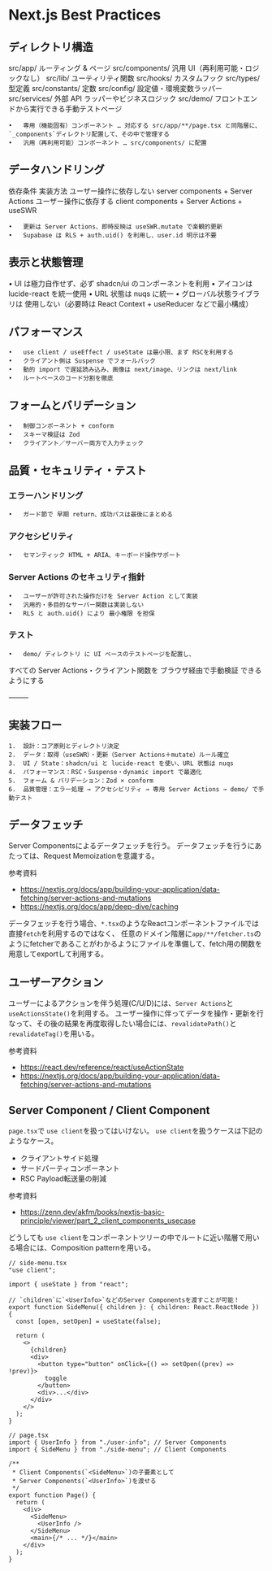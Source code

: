 # Next.js Best Practices


## ディレクトリ構造

src/app/         ルーティング & ページ
src/components/  汎用 UI（再利用可能・ロジックなし）
src/lib/         ユーティリティ関数
src/hooks/       カスタムフック
src/types/       型定義
src/constants/   定数
src/config/      設定値・環境変数ラッパー
src/services/    外部 API ラッパーやビジネスロジック
src/demo/        フロントエンドから実行できる手動テストページ

	•	専用（機能固有）コンポーネント … 対応する src/app/**/page.tsx と同階層に、`_components`ディレクトリ配置して、その中で管理する
	•	汎用（再利用可能）コンポーネント … src/components/ に配置

## データハンドリング

  依存条件	実装方法
ユーザー操作に依存しない	server components + Server Actions
ユーザー操作に依存する	client components + Server Actions + useSWR

	•	更新は Server Actions、即時反映は useSWR.mutate で楽観的更新
	•	Supabase は RLS + auth.uid() を利用し、user.id 明示は不要

## 表示と状態管理
•	UI は極力自作せず、必ず shadcn/ui のコンポーネントを利用
•	アイコンは lucide-react を統一使用
•	URL 状態は nuqs に統一
•	グローバル状態ライブラリは 使用しない（必要時は React Context + useReducer などで最小構成）

## パフォーマンス
	•	use client / useEffect / useState は最小限、まず RSCを利用する
	•	クライアント側は Suspense でフォールバック
	•	動的 import で遅延読み込み、画像は next/image、リンクは next/link
	•	ルートベースのコード分割を徹底

## フォームとバリデーション
	•	制御コンポーネント + conform
	•	スキーマ検証は Zod
	•	クライアント／サーバー両方で入力チェック

## 品質・セキュリティ・テスト

### エラーハンドリング
	•	ガード節で 早期 return、成功パスは最後にまとめる

### アクセシビリティ
	•	セマンティック HTML + ARIA、キーボード操作サポート

### Server Actions のセキュリティ指針
	•	ユーザーが許可された操作だけを Server Action として実装
	•	汎用的・多目的なサーバー関数は実装しない
	•	RLS と auth.uid() により 最小権限 を担保

### テスト
	•	demo/ ディレクトリ に UI ベースのテストページを配置し、
すべての Server Actions・クライアント関数を ブラウザ経由で手動検証 できるようにする

⸻

## 実装フロー
	1.	設計：コア原則とディレクトリ決定
	2.	データ：取得（useSWR）・更新（Server Actions＋mutate）ルール確立
	3.	UI / State：shadcn/ui と lucide-react を使い、URL 状態は nuqs
	4.	パフォーマンス：RSC・Suspense・dynamic import で最適化
	5.	フォーム & バリデーション：Zod × conform
	6.	品質管理：エラー処理 → アクセシビリティ → 専用 Server Actions → demo/ で手動テスト

## データフェッチ

Server Componentsによるデータフェッチを行う。
データフェッチを行うにあたっては、Request Memoizationを意識する。

参考資料
- https://nextjs.org/docs/app/building-your-application/data-fetching/server-actions-and-mutations
- https://nextjs.org/docs/app/deep-dive/caching

データフェッチを行う場合、`*.tsx`のようなReactコンポーネントファイルでは直接`fetch`を利用するのではなく、
任意のドメイン階層に`app/**/fetcher.ts`のようにfetcherであることがわかるようにファイルを準備して、fetch用の関数を用意してexportして利用する。

## ユーザーアクション

ユーザーによるアクションを伴う処理(C/U/D)には、`Server Actions`と`useActionsState()`を利用する。
ユーザー操作に伴ってデータを操作・更新を行なって、その後の結果を再度取得したい場合には、`revalidatePath()`と`revalidateTag()`を用いる。

参考資料
- https://react.dev/reference/react/useActionState
- https://nextjs.org/docs/app/building-your-application/data-fetching/server-actions-and-mutations

## Server Component / Client Component

`page.tsx`で `use client`を扱ってはいけない。
`use client`を扱うケースは下記のようなケース。

- クライアントサイド処理
- サードパーティコンポーネント
- RSC Payload転送量の削減

参考資料
- https://zenn.dev/akfm/books/nextjs-basic-principle/viewer/part_2_client_components_usecase

どうしても `use client`をコンポーネントツリーの中でルートに近い階層で用いる場合には、Composition patternを用いる。

```tsx
// side-menu.tsx
"use client";

import { useState } from "react";

// `children`に`<UserInfo>`などのServer Componentsを渡すことが可能！
export function SideMenu({ children }: { children: React.ReactNode }) {
  const [open, setOpen] = useState(false);

  return (
    <>
      {children}
      <div>
        <button type="button" onClick={() => setOpen((prev) => !prev)}>
          toggle
        </button>
        <div>...</div>
      </div>
    </>
  );
}
```

```tsx
// page.tsx
import { UserInfo } from "./user-info"; // Server Components
import { SideMenu } from "./side-menu"; // Client Components

/**
 * Client Components(`<SideMenu>`)の子要素として
 * Server Components(`<UserInfo>`)を渡せる
 */
export function Page() {
  return (
    <div>
      <SideMenu>
        <UserInfo />
      </SideMenu>
      <main>{/* ... */}</main>
    </div>
  );
}
```
